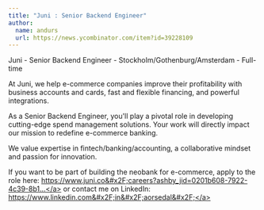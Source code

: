 ```yaml
---
title: "Juni : Senior Backend Engineer"
author:
  name: andurs
  url: https://news.ycombinator.com/item?id=39228109
---
```

Juni - Senior Backend Engineer - Stockholm&#x2F;Gothenburg&#x2F;Amsterdam - Full-time

At Juni, we help e-commerce companies improve their profitability with business accounts and cards, fast and flexible financing, and powerful integrations.

As a Senior Backend Engineer, you&#x27;ll play a pivotal role in developing cutting-edge spend management solutions. Your work will directly impact our mission to redefine e-commerce banking.

We value expertise in fintech&#x2F;banking&#x2F;accounting, a collaborative mindset and passion for innovation.

If you want to be part of building the neobank for e-commerce, apply to the role here: <a href="https:&#x2F;&#x2F;www.juni.co&#x2F;careers?ashby_jid=0201b608-7922-4c39-8b16-6afb9cad246a&amp;lng=en" rel="nofollow">https:&#x2F;&#x2F;www.juni.co&#x2F;careers?ashby_jid=0201b608-7922-4c39-8b1...</a> or contact me on LinkedIn: <a href="https:&#x2F;&#x2F;www.linkedin.com&#x2F;in&#x2F;aorsedal&#x2F;" rel="nofollow">https:&#x2F;&#x2F;www.linkedin.com&#x2F;in&#x2F;aorsedal&#x2F;</a>
